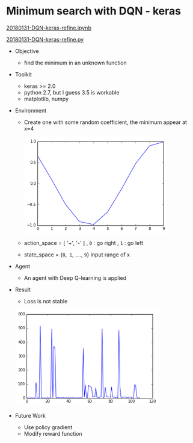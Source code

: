 # Minimum search with DQN - keras

[20180131-DQN-keras-refine.ipynb](20180131-DQN-keras-refine.ipynb)

[20180131-DQN-keras-refine.py](20180131-DQN-keras-refine.py)

- Objective

  - find the minimum in an unknown function 

- Toolkit

  - keras >= 2.0
  - python 2.7, but I guess 3.5 is workable
  - matplotlib, numpy

- Environment

  - Create one with some random coefficient, the minimum appear at x=4 

     ![alt text](./env.png)

  - action_space = [ '+', '-' ] ,   `0` : go right , `1` : go left

  - state_space = {`0`,` 1`, ...., `9`}  input range of x

- Agent 

  - An agent with Deep Q-learning is applied

- Result 

  - Loss is not stable

  ![alt text](./loss.png)

- Future Work 

  - Use policy gradient 
  - Modify reward function

